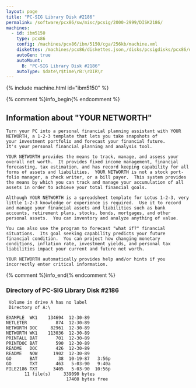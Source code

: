 ```yaml
---
layout: page
title: "PC-SIG Library Disk #2186"
permalink: /software/pcx86/sw/misc/pcsig/2000-2999/DISK2186/
machines:
  - id: ibm5150
    type: pcx86
    config: /machines/pcx86/ibm/5150/cga/256kb/machine.xml
    diskettes: /machines/pcx86/diskettes.json,/disks/pcsigdisks/pcx86/diskettes.json
    autoGen: true
    autoMount:
      B: "PC-SIG Library Disk #2186"
    autoType: $date\r$time\rB:\rDIR\r
---
```


{% include machine.html id="ibm5150" %}

{% comment %}info_begin{% endcomment %}

## Information about "YOUR NETWORTH"

    Turn your PC into a personal financial planning assistant with YOUR
    NETWORTH, a 1-2-3 template that lets you take snapshots of
    your investment portfolio and forecast your financial future.
    It's your personal financial planning and analysis tool.
    
    YOUR NETWORTH provides the means to track, manage, and assess your
    overall net worth.  It provides fixed income management, financial
    forecasting, tax estimation, and has record keeping capability for all
    forms of assets and liabilities.  YOUR NETWORTH is not a stock port-
    folio manager, a check writer, or a bill payer.  This system provides
    the means by which you can track and manage your accumulation of all
    assets in order to achieve your total financial goals.
    
    Although YOUR NETWORTH is a spreadsheet template for Lotus 1-2-3, very
    little 1-2-3 knowledge or experience is required.  Use it to record
    and manage your financial assets and liabilities such as bank
    accounts, retirement plans, stocks, bonds, mortgages, and other
    personal assets.  You can inventory and analyze anything of value.
    
    You can also use the program to forecast "what if?" financial
    situations.  Its goal seeking capability predicts your future
    financial condition.  You can project how changing monetary
    conditions, inflation rate, investment yields, and personal tax
    liabilities impact your current and future net worth.
    
    YOUR NETWORTH automatically provides help and/or hints if you
    incorrectly enter critical information.
{% comment %}info_end{% endcomment %}


### Directory of PC-SIG Library Disk #2186

     Volume in drive A has no label
     Directory of A:\

    EXAMPLE  WK1    134694  12-30-89
    NETLETER           874  12-30-89
    NETWORTH DOC     82961  12-30-89
    NETWORTH WK1    113036  12-30-89
    PRINTALL BAT       701  12-30-89
    PRINTDOC BAT       590  12-30-89
    README   DOC       426  12-30-89
    README   NOW      1902  12-30-89
    GO       BAT        38  10-19-87   3:56p
    GO       TXT       463   5-03-90   9:40a
    FILE2186 TXT      3405   5-03-90  10:56p
           11 file(s)     339090 bytes
                           17408 bytes free
